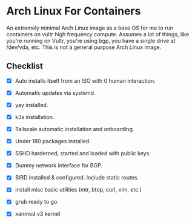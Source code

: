 # Arch Linux For Containers

An extremely minimal Arch Linux image as a base OS for me to run containers on vultr high frequency compute. Assumes a lot of things, like you're running on Vultr, you're using bgp, you have a single drive at /dev/vda, etc. This is not a general purpose Arch Linux image. 

## Checklist
- [x] Auto installs itself from an ISO with 0 human interaction.
- [x] Automatic updates via systemd.
- [x] yay installed.
- [x] k3s installation.
- [x] Tailscale automatic installation and onboarding.
- [x] Under 180 packages installed.
- [x] SSHD harderned, started and loaded with public keys.
- [x] Dummy network interface for BGP.
- [x] BIRD installed & configured. Include static routes.
- [x] install misc basic utilities (mtr, btop, curl, vim, etc.)
- [x] grub ready to go.
- [x] xanmod v3 kernel

